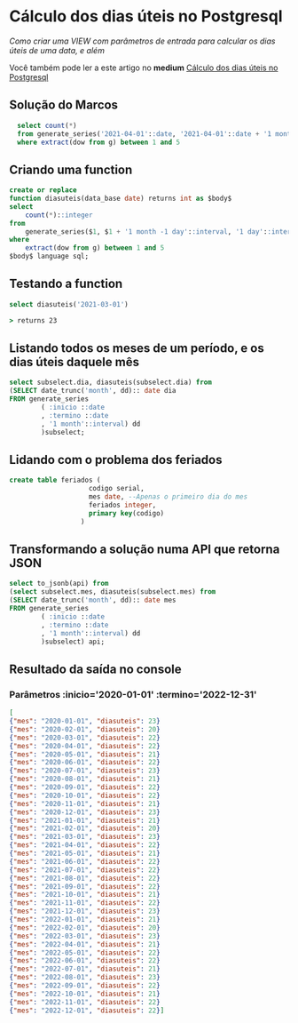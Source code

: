 
# Cálculo dos dias úteis no Postgresql
*Como criar uma VIEW com parâmetros de entrada para calcular os dias úteis de uma data, e além*

Você também pode ler a este artigo no **medium** 
[Cálculo dos dias úteis no Postgresql](https://rickrochaso.medium.com/c%C3%A1lculo-dos-dias-%C3%BAteis-no-postgresql-76be47470647)

## Solução do Marcos 

```sql
  select count(*)
  from generate_series('2021-04-01'::date, '2021-04-01'::date + '1 month -1 day'::interval, '1 day'::interval) as g(g)
  where extract(dow from g) between 1 and 5
```
## Criando uma function 

```sql
create or replace	
function diasuteis(data_base date) returns int as $body$
select
	count(*)::integer
from
	generate_series($1, $1 + '1 month -1 day'::interval, '1 day'::interval) as g(g)
where
	extract(dow from g) between 1 and 5 
$body$ language sql;

```
## Testando a function 

```sql
select diasuteis('2021-03-01') 
```

```cmd
> returns 23
```

## Listando todos os meses de um período, e os dias úteis daquele mês
```sql
select subselect.dia, diasuteis(subselect.dia) from 
(SELECT date_trunc('month', dd):: date dia
FROM generate_series
        ( :inicio ::date
        , :termino ::date
        , '1 month'::interval) dd
        )subselect;
```
## Lidando com o problema dos feriados
```sql  
create table feriados (
                    codigo serial,
                    mes date, --Apenas o primeiro dia do mes
                    feriados integer,
                    primary key(codigo)
                  )
```

## Transformando a solução numa API que retorna JSON 

```sql 
select to_jsonb(api) from 
(select subselect.mes, diasuteis(subselect.mes) from 
(SELECT date_trunc('month', dd):: date mes
FROM generate_series
        ( :inicio ::date
        , :termino ::date
        , '1 month'::interval) dd
        )subselect) api;
```

## Resultado da saída no console 
### Parâmetros :inicio='2020-01-01' :termino='2022-12-31' 
```json
[
{"mes": "2020-01-01", "diasuteis": 23}
{"mes": "2020-02-01", "diasuteis": 20}
{"mes": "2020-03-01", "diasuteis": 22}
{"mes": "2020-04-01", "diasuteis": 22}
{"mes": "2020-05-01", "diasuteis": 21}
{"mes": "2020-06-01", "diasuteis": 22}
{"mes": "2020-07-01", "diasuteis": 23}
{"mes": "2020-08-01", "diasuteis": 21}
{"mes": "2020-09-01", "diasuteis": 22}
{"mes": "2020-10-01", "diasuteis": 22}
{"mes": "2020-11-01", "diasuteis": 21}
{"mes": "2020-12-01", "diasuteis": 23}
{"mes": "2021-01-01", "diasuteis": 21}
{"mes": "2021-02-01", "diasuteis": 20}
{"mes": "2021-03-01", "diasuteis": 23}
{"mes": "2021-04-01", "diasuteis": 22}
{"mes": "2021-05-01", "diasuteis": 21}
{"mes": "2021-06-01", "diasuteis": 22}
{"mes": "2021-07-01", "diasuteis": 22}
{"mes": "2021-08-01", "diasuteis": 22}
{"mes": "2021-09-01", "diasuteis": 22}
{"mes": "2021-10-01", "diasuteis": 21}
{"mes": "2021-11-01", "diasuteis": 22}
{"mes": "2021-12-01", "diasuteis": 23}
{"mes": "2022-01-01", "diasuteis": 21}
{"mes": "2022-02-01", "diasuteis": 20}
{"mes": "2022-03-01", "diasuteis": 23}
{"mes": "2022-04-01", "diasuteis": 21}
{"mes": "2022-05-01", "diasuteis": 22}
{"mes": "2022-06-01", "diasuteis": 22}
{"mes": "2022-07-01", "diasuteis": 21}
{"mes": "2022-08-01", "diasuteis": 23}
{"mes": "2022-09-01", "diasuteis": 22}
{"mes": "2022-10-01", "diasuteis": 21}
{"mes": "2022-11-01", "diasuteis": 22}
{"mes": "2022-12-01", "diasuteis": 22}]
```
